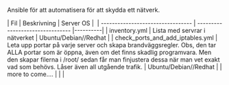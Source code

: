 
Ansible för att automatisera för att skydda ett nätverk.

| Fil                               | Beskrivning                      | Server OS | 
| --------------------------------- | -------------------------------- |----------|
| inventory.yml                     |  Lista med servrar i nätverket   | Ubuntu/Debian//Redhat        |
| check_ports_and_add_iptables.yml  |  Leta upp portar på varje server och skapa brandväggsregler. Obs, den tar ALLA portar som är öppna, även om det finns skadlig programvara. Men den skapar filerna i /root/ sedan får man finjustera dessa när man vet exakt vad som behövs. Låser även all utgående trafik.    |  Ubuntu/Debian//Redhat |
| more to come....                  | | |


